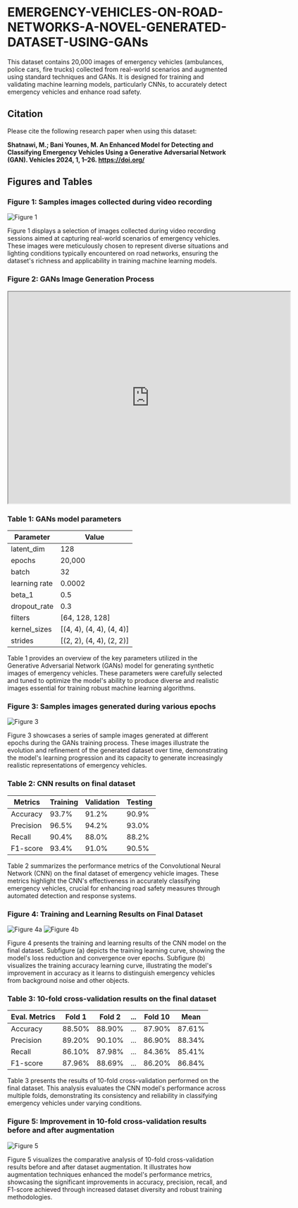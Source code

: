 # EMERGENCY-VEHICLES-ON-ROAD-NETWORKS-A-NOVEL-GENERATED-DATASET-USING-GANs

This dataset contains 20,000 images of emergency vehicles (ambulances, police cars, fire trucks) collected from real-world scenarios and augmented using standard techniques and GANs. It is designed for training and validating machine learning models, particularly CNNs, to accurately detect emergency vehicles and enhance road safety.

## Citation

Please cite the following research paper when using this dataset:

**Shatnawi, M.; Bani Younes, M. An Enhanced Model for Detecting and Classifying Emergency Vehicles Using a Generative Adversarial Network (GAN). Vehicles 2024, 1, 1–26. https://doi.org/**


## Figures and Tables

### Figure 1: Samples images collected during video recording
![Figure 1](E:\Master\thieses\Slides\sample2.jpg)

Figure 1 displays a selection of images collected during video recording sessions aimed at capturing real-world scenarios of emergency vehicles. These images were meticulously chosen to represent diverse situations and lighting conditions typically encountered on road networks, ensuring the dataset's richness and applicability in training machine learning models.

### Figure 2: GANs Image Generation Process
<iframe src="https://drive.google.com/file/d/1BGlj5LgEB7clKzHGXgD5xdnSSSzOI62s/preview" width="640" height="480" allow="autoplay"></iframe>



### Table 1: GANs model parameters
| Parameter      | Value              |
|----------------|--------------------|
| latent_dim     | 128                |
| epochs         | 20,000             |
| batch          | 32                 |
| learning rate  | 0.0002             |
| beta_1         | 0.5                |
| dropout_rate   | 0.3                |
| filters        | [64, 128, 128]     |
| kernel_sizes   | [(4, 4), (4, 4), (4, 4)] |
| strides        | [(2, 2), (4, 4), (2, 2)] |

Table 1 provides an overview of the key parameters utilized in the Generative Adversarial Network (GANs) model for generating synthetic images of emergency vehicles. These parameters were carefully selected and tuned to optimize the model's ability to produce diverse and realistic images essential for training robust machine learning algorithms.

### Figure 3: Samples images generated during various epochs
![Figure 3](path/to/figure3.png)

Figure 3 showcases a series of sample images generated at different epochs during the GANs training process. These images illustrate the evolution and refinement of the generated dataset over time, demonstrating the model's learning progression and its capacity to generate increasingly realistic representations of emergency vehicles.

### Table 2: CNN results on final dataset
| Metrics    | Training | Validation | Testing |
|------------|----------|------------|---------|
| Accuracy   | 93.7%    | 91.2%      | 90.9%   |
| Precision  | 96.5%    | 94.2%      | 93.0%   |
| Recall     | 90.4%    | 88.0%      | 88.2%   |
| F1-score   | 93.4%    | 91.0%      | 90.5%   |

Table 2 summarizes the performance metrics of the Convolutional Neural Network (CNN) on the final dataset of emergency vehicle images. These metrics highlight the CNN's effectiveness in accurately classifying emergency vehicles, crucial for enhancing road safety measures through automated detection and response systems.

### Figure 4: Training and Learning Results on Final Dataset
![Figure 4a](path/to/figure4a.png)
![Figure 4b](path/to/figure4b.png)

Figure 4 presents the training and learning results of the CNN model on the final dataset. Subfigure (a) depicts the training learning curve, showing the model's loss reduction and convergence over epochs. Subfigure (b) visualizes the training accuracy learning curve, illustrating the model's improvement in accuracy as it learns to distinguish emergency vehicles from background noise and other objects.

### Table 3: 10-fold cross-validation results on the final dataset
| Eval. Metrics | Fold 1 | Fold 2 | ... | Fold 10 | Mean   |
|---------------|--------|--------|-----|---------|--------|
| Accuracy      | 88.50% | 88.90% | ... | 87.90%  | 87.61% |
| Precision     | 89.20% | 90.10% | ... | 86.90%  | 88.34% |
| Recall        | 86.10% | 87.98% | ... | 84.36%  | 85.41% |
| F1-score      | 87.96% | 88.69% | ... | 86.20%  | 86.84% |

Table 3 presents the results of 10-fold cross-validation performed on the final dataset. This analysis evaluates the CNN model's performance across multiple folds, demonstrating its consistency and reliability in classifying emergency vehicles under varying conditions.

### Figure 5: Improvement in 10-fold cross-validation results before and after augmentation
![Figure 5](path/to/figure5.png)

Figure 5 visualizes the comparative analysis of 10-fold cross-validation results before and after dataset augmentation. It illustrates how augmentation techniques enhanced the model's performance metrics, showcasing the significant improvements in accuracy, precision, recall, and F1-score achieved through increased dataset diversity and robust training methodologies.

